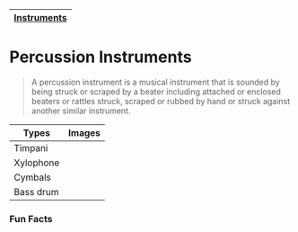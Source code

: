 | [Instruments](instruments.md) |
|------|

# Percussion Instruments
> A percussion instrument is a musical instrument that is sounded by being struck or scraped by a beater including attached or enclosed beaters or rattles struck, scraped or rubbed by hand or struck against another similar instrument.

| Types | Images |
| ----- | ------ |
| Timpani | 
| Xylophone | 
| Cymbals | 
| Bass drum | 

### Fun Facts

